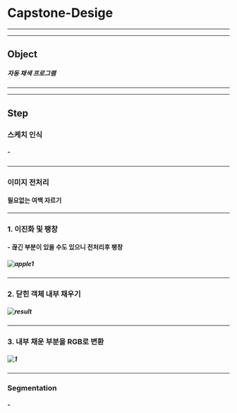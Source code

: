 # Capstone-Desige
----------
----------
## Object
##### 자동 채색 프로그램
----------
----------
## Step
### 스케치 인식
##### -
----------
### 이미지 전처리
#### 필요없는 여백 자르기
----------
### 1. 이진화 및 팽창
#### - 끊긴 부분이 있을 수도 있으니 전처리후 팽창
##### ![apple1](https://user-images.githubusercontent.com/48282708/74900788-2e244800-53e4-11ea-8063-cbb9bb2f296a.png)
----------
### 2. 닫힌 객체 내부 채우기
##### ![result](https://user-images.githubusercontent.com/48282708/74900790-2fee0b80-53e4-11ea-9145-e73a55ea7d6a.png)
----------
### 3. 내부 채운 부분을 RGB로 변환
##### ![1](https://user-images.githubusercontent.com/48282708/74938640-bf6ddb80-5431-11ea-89d9-4d8d2384621d.png)
----------
### Segmentation
##### -
